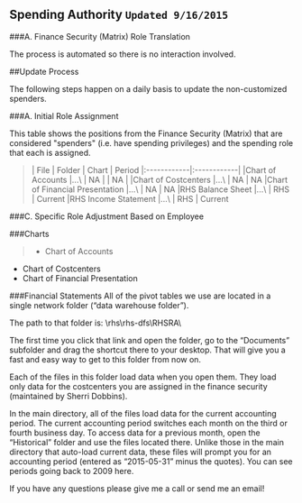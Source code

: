 ## Spending Authority <span>`Updated 9/16/2015`</span>


###A. Finance Security (Matrix) Role Translation


The process is automated so there is no interaction involved.

##Update Process

The following steps happen on a daily basis to update the non-customized spenders.

###A. Initial Role Assignment

This table shows the positions from the Finance Security (Matrix) that are considered "spenders" (i.e. have spending privileges) and the spending role that each is assigned.

>| File    | Folder | Chart    | Period 
|:------------|:------------|
|Chart of Accounts		|...\ | NA |  |  NA |
|Chart of Costcenters		|...\ | NA | NA
|Chart of Financial Presentation |...\ | NA | NA
|RHS Balance Sheet		|...\ | RHS | Current
|RHS Income Statement	|...\ | RHS | Current

  
###C. Specific Role Adjustment Based on Employee


###Charts    
> - Chart of Accounts
- Chart of Costcenters
- Chart of Financial Presentation


###Financial Statements
All of the pivot tables we use are located in a single network folder (“data warehouse folder”).  

The path to that folder is: \\rhs\rhs-dfs\RHSRA\   

The first time you click that link and open the folder, go to the “Documents” subfolder and drag the shortcut there to your desktop.  That will give you a fast and easy way to get to this folder from now on.

Each of the files in this folder load data when you open them.  They load only data for the costcenters you are assigned in the finance security (maintained by Sherri Dobbins).

In the main directory, all of the files load data for the current accounting period.  The current accounting period switches each month on the third or fourth business day.  To access data for a previous month, open the “Historical” folder and use the files located there.  Unlike those in the main directory that auto-load current data, these files will prompt you for an accounting period (entered as “2015-05-31” minus the quotes).  You can see periods going back to 2009 here.

If you have any questions please give me a call or send me an email! 
